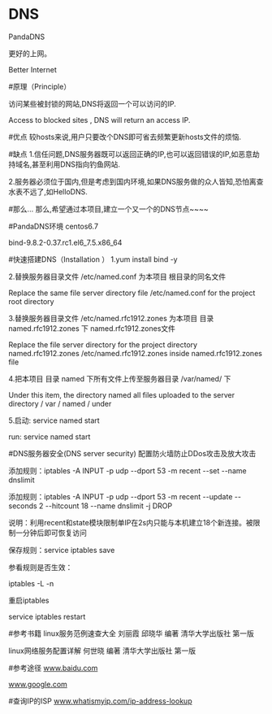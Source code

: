 # DNS
PandaDNS

更好的上网。

Better Internet

#原理（Principle）

访问某些被封锁的网站,DNS将返回一个可以访问的IP.

 Access to blocked sites , DNS will return an access IP.


#优点
较hosts来说,用户只要改个DNS即可省去频繁更新hosts文件的烦恼.

#缺点
1.信任问题,DNS服务器既可以返回正确的IP,也可以返回错误的IP,如恶意劫持域名,甚至利用DNS指向钓鱼网站.

2.服务器必须位于国内,但是考虑到国内环境,如果DNS服务做的众人皆知,恐怕离查水表不远了,如HelloDNS.

#那么...
那么,希望通过本项目,建立一个又一个的DNS节点~~~~

#PandaDNS环境
centos6.7

bind-9.8.2-0.37.rc1.el6_7.5.x86_64

#快速搭建DNS（Installation ）
1.yum install bind -y

2.替换服务器目录文件 /etc/named.conf 为本项目 根目录的同名文件

Replace the same file server directory file /etc/named.conf for the project root directory

3.替换服务器目录文件 /etc/named.rfc1912.zones 为本项目 目录 named.rfc1912.zones 下 named.rfc1912.zones文件

Replace the file server directory for the project directory named.rfc1912.zones /etc/named.rfc1912.zones inside named.rfc1912.zones file

4.把本项目 目录 named 下所有文件上传至服务器目录 /var/named/ 下

Under this item, the directory named all files uploaded to the server directory / var / named / under

5.启动: service named start

run: service named start

#DNS服务器安全(DNS server security)
配置防火墙防止DDos攻击及放大攻击

添加规则：iptables -A INPUT -p udp --dport 53 -m recent --set --name dnslimit

添加规则：iptables -A INPUT -p udp --dport 53 -m recent --update --seconds 2 --hitcount 18 --name dnslimit -j DROP

说明：利用recent和state模块限制单IP在2s内只能与本机建立18个新连接。被限制一分钟后即可恢复访问

保存规则：service iptables save

参看规则是否生效：

iptables -L -n

重启iptables

service iptables restart



#参考书籍
linux服务范例速查大全 刘丽霞 邱晓华 编著  清华大学出版社 第一版

linux网络服务配置详解 何世晓 编著 清华大学出版社  第一版

#参考途径
www.baidu.com

www.google.com

#查询IP的ISP
www.whatismyip.com/ip-address-lookup
